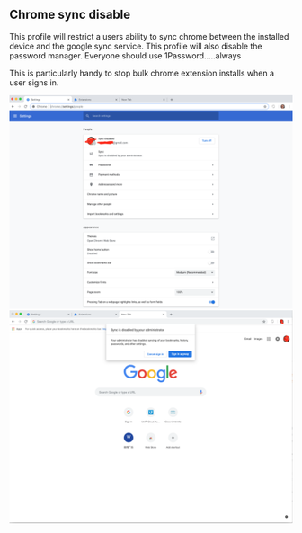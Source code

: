 ## Chrome sync disable

This profile will restrict a users ability to sync chrome between the installed device and the google sync service. This profile will also disable the password manager. Everyone should use 1Password.....always

This is particularly handy to stop bulk chrome extension installs when a user signs in.

![Chrome](img/chrome1.png?=raw=true)
![Chrome2](img/chrome2.png?raw=true)
